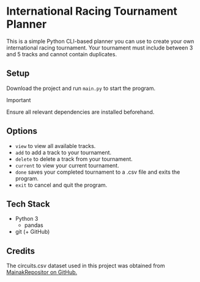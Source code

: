 # International Racing Tournament Planner

This is a simple Python CLI-based planner you can use to create your own international racing tournament. Your tournament must include between 3 and 5 tracks and cannot contain duplicates.

## Setup
Download the project and run ```main.py``` to start the program.
> [!IMPORTANT]
> Ensure all relevant dependencies are installed beforehand.

## Options
- ```view``` to view all available tracks.
- ```add``` to add a track to your tournament.
- ```delete``` to delete a track from your tournament.
- ```current``` to view your current tournament.
- ```done``` saves your completed tournament to a .csv file and exits the program.
- ```exit``` to cancel and quit the program.

## Tech Stack
- Python 3
	- pandas
- git (+ GitHub)

## Credits

The circuits.csv dataset used in this project was obtained from [MainakRepositor on GitHub.](https://github.com/MainakRepositor/Datasets/blob/master/F1/circuits.csv)